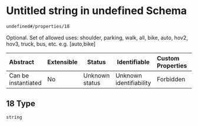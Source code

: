 # Untitled string in undefined Schema

```txt
undefined#/properties/18
```

Optional. Set of allowed uses: shoulder, parking, walk, all, bike, auto, hov2, hov3, truck, bus, etc. e.g. [auto,bike]


| Abstract            | Extensible | Status         | Identifiable            | Custom Properties | Additional Properties | Access Restrictions | Defined In                                                              |
| :------------------ | ---------- | -------------- | ----------------------- | :---------------- | --------------------- | ------------------- | ----------------------------------------------------------------------- |
| Can be instantiated | No         | Unknown status | Unknown identifiability | Forbidden         | Allowed               | none                | [link.schema.json\*](../../out/link.schema.json "open original schema") |

## 18 Type

`string`
